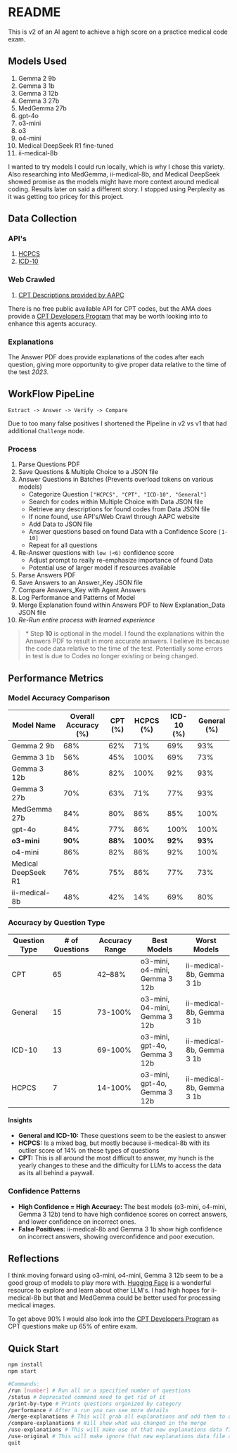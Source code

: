 # README

This is v2 of an AI agent to achieve a high score on a practice medical code exam.

## Models Used

1. Gemma 2 9b
2. Gemma 3 1b
3. Gemma 3 12b
4. Gemma 3 27b
5. MedGemma 27b
6. gpt-4o
7. o3-mini
8. o3
9. o4-mini
10. Medical DeepSeek R1 fine-tuned
11. ii-medical-8b

I wanted to try models I could run locally, which is why I chose this variety.
Also researching into MedGemma, ii-medical-8b, and Medical DeepSeek showed promise
as the models might have more context around medical coding. Results later on said
a different story. I stopped using Perplexity as it was getting too pricey for
this project.

## Data Collection

### API's

1. [HCPCS](https://clinicaltables.nlm.nih.gov/apidoc/hcpcs/v3/doc.html)
2. [ICD-10](https://clinicaltables.nlm.nih.gov/apidoc/icd10cm/v3/doc.html)


### Web Crawled

1. [CPT Descriptions provided by AAPC](https://www.aapc.com/codes/cpt-codes-range/)

There is no free public available API for CPT codes, but the AMA does provide a [CPT
Developers Program](https://platform.ama-assn.org/ama/#/dev-program) that may be
worth looking into to enhance this agents accuracy.

### Explanations

The Answer PDF does provide explanations of the codes after each question, giving
more opportunity to give proper data relative to the time of the test *2023*.

## WorkFlow PipeLine

`Extract -> Answer -> Verify -> Compare`

Due to too many false positives I shortened the Pipeline in v2 vs v1 that had
additional `Challenge` node.

### Process

1. Parse Questions PDF
2. Save Questions & Multiple Choice to a JSON file
3. Answer Questions in Batches (Prevents overload tokens on various models)
   * Categorize Question `["HCPCS", "CPT", "ICD-10", "General"]`
   * Search for codes within Multiple Choice with Data JSON file
   * Retrieve any descriptions for found codes from Data JSON file
   * If none found, use API's/Web Crawl through AAPC website
   * Add Data to JSON file
   * Answer questions based on found Data with a Confidence Score `[1-10]`
   * Repeat for all questions
4. Re-Answer questions with `low (<6)` confidence score
   * Adjust prompt to really re-emphasize importance of found Data
   * Potential use of larger model if resources available
5. Parse Answers PDF
6. Save Answers to an Answer_Key JSON file
7. Compare Answers_Key with Agent Answers
8. Log Performance and Patterns of Model
9. Merge Explanation found within Answers PDF to New Explanation_Data JSON file
10. *Re-Run entire process with learned experience*

> \* Step **10** is optional in the model. I found the explanations within the Answers
PDF to result in more accurate answers. I believe its because the code data
relative to the time of the test. Potentially
some errors in test is due to Codes no longer existing or being changed.

## Performance Metrics

### Model Accuracy Comparison

| Model Name          | Overall Accuracy (%) | CPT (%) | HCPCS (%) | ICD-10 (%) | General (%) |
|---------------------|----------------------|---------|-----------|------------|-------------|
| Gemma 2 9b          | 68%                  | 62%     | 71%       | 69%        | 93%         |
| Gemma 3 1b          | 56%                  | 45%     | 100%      | 69%        | 73%         |
| Gemma 3 12b         | 86%                  | 82%     | 100%      | 92%        | 93%         |
| Gemma 3 27b         | 70%                  | 63%     | 71%       | 77%        | 93%         |
| MedGemma 27b        | 84%                  | 80%     | 86%       | 85%        | 100%        |
| gpt-4o              | 84%                  | 77%     | 86%       | 100%       | 100%        |
| **o3-mini**             | **90%**                  | **88%**     | **100%**      | **92%**        | **93%**         |
| o4-mini             | 86%                  | 82%     | 86%       | 92%        | 100%        |
| Medical DeepSeek R1 | 76%                  | 75%     | 86%       | 77%        | 73%         |
| ii-medical-8b       | 48%                  | 42%     | 14%       | 69%        | 80%         |

### Accuracy by Question Type

| Question Type | # of Questions | Accuracy Range | Best Models                   | Worst Models              |
|---------------|----------------|----------------|-------------------------------|---------------------------|
| CPT           | 65             | 42–88%         | o3-mini, o4-mini, Gemma 3 12b | ii-medical-8b, Gemma 3 1b |
| General       | 15             | 73-100%        | o3-mini, 04-mini, Gemma 3 12b | ii-medical-8b, Gemma 3 1b |
| ICD-10        | 13             | 69-100%        | o3-mini, gpt-4o, Gemma 3 12b  | ii-medical-8b, Gemma 3 1b |
| HCPCS         | 7              | 14-100%        | o3-mini, gpt-4o, Gemma 3 12b  | ii-medical-8b, Gemma 3 1b |


#### Insights

* **General and ICD-10:** These questions seem to be the easiest to answer
* **HCPCS:** Is a mixed bag, but mostly because ii-medical-8b with its outlier
score of 14% on these types of questions
* **CPT:** This is all around the most difficult to answer, my hunch is the yearly
changes to these and the difficulty for LLMs to access the data as its all behind
a paywall.

### Confidence Patterns

* **High Confidence = High Accuracy:** The best models (o3-mini, o4-mini, Gemma
3 12b) tend to have high confidence scores on correct answers, and lower confidence
on incorrect ones.
* **False Positives:** ii-medical-8b and Gemma 3 1b show high confidence on incorrect
answers, showing overconfidence and poor execution.

## Reflections

I think moving forward using o3-mini, o4-mini, Gemma 3 12b seem to be a good group
of models to play more with. [Hugging Face](https://huggingface.co/) is
a wonderful resource to explore and learn about other LLM's. I had high
hopes for ii-medical-8b but that and MedGemma could be better used for processing
medical images.

To get above 90% I would also look into the [CPT
Developers Program](https://platform.ama-assn.org/ama/#/dev-program) as CPT questions
make up 65% of entire exam.

## Quick Start

``` bash
npm install
npm start

#Commands:
/run [number] # Run all or a specified number of questions
/status # Deprecated command need to get rid of it
/print-by-type # Prints questions organized by category
/performance # After a run you can see more details
/merge-explanations # This will grab all explanations and add them to a new data file 
/compare-explanations # Will show what was changed in the merge
/use-explanations # This will make use of that new explanations data file 
/use-original # This will make ignore that new explanations data file and use the one without explanations
quit
```
